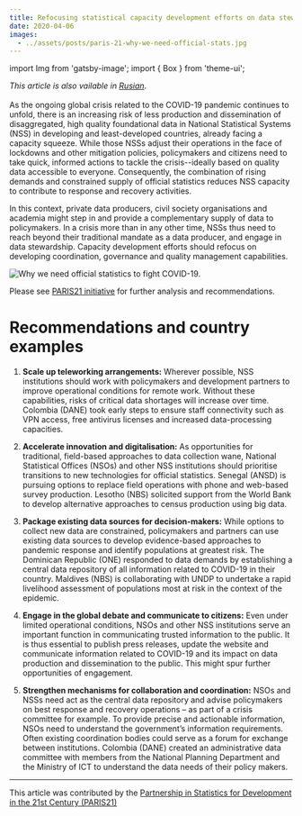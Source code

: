 ```yaml
---
title: Refocusing statistical capacity development efforts on data stewardship
date: 2020-04-06
images:
  - ../assets/posts/paris-21-why-we-need-official-stats.jpg
---
```


import Img from 'gatsby-image'; import { Box } from 'theme-ui';

_This article is also vailable in
[Rusian](https://raw.githubusercontent.com/UNStats/covid-19-response/master/static/refocusing-statistical-capacity-development-RU.pdf)_.<br/><br/>As
the ongoing global crisis related to the COVID-19 pandemic continues to unfold,
there is an increasing risk of less production and dissemination of
disaggregated, high quality foundational data in National Statistical Systems
(NSS) in developing and least-developed countries, already facing a capacity
squeeze. While those NSSs adjust their operations in the face of lockdowns and
other mitigation policies, policymakers and citizens need to take quick,
informed actions to tackle the crisis--ideally based on quality data accessible
to everyone. Consequently, the combination of rising demands and constrained
supply of official statistics reduces NSS capacity to contribute to response and
recovery activities.

In this context, private data producers, civil society organisations and
academia might step in and provide a complementary supply of data to
policymakers. In a crisis more than in any other time, NSSs thus need to reach
beyond their traditional mandate as a data producer, and engage in data
stewardship. Capacity development efforts should refocus on developing
coordination, governance and quality management capabilities.

<Box mb={3}>
  <Img
    fluid={props.images[0]}
    title="Why we need official statistics to fight COVID-19."
    alt="Why we need official statistics to fight COVID-19."
  />
</Box>

Please see
[PARIS21 initiative](https://paris21.org/news-center/news/Our-Response-to-COVID-19)
for further analysis and recommendations.

# Recommendations and country examples

1. **Scale up teleworking arrangements:** Wherever possible, NSS institutions
   should work with policymakers and development partners to improve operational
   conditions for remote work. Without these capabilities, risks of critical
   data shortages will increase over time. Colombia (DANE) took early steps to
   ensure staff connectivity such as VPN access, free antivirus licenses and
   increased data-processing capacities.

2. **Accelerate innovation and digitalisation:** As opportunities for
   traditional, field-based approaches to data collection wane, National
   Statistical Offices (NSOs) and other NSS institutions should prioritise
   transitions to new technologies for official statistics. Senegal (ANSD) is
   pursuing options to replace field operations with phone and web-based survey
   production. Lesotho (NBS) solicited support from the World Bank to develop
   alternative approaches to census production using big data.

3. **Package existing data sources for decision-makers:** While options to
   collect new data are constrained, policymakers and partners can use existing
   data sources to develop evidence-based approaches to pandemic response and
   identify populations at greatest risk. The Dominican Republic (ONE) responded
   to data demands by establishing a central data repository of all information
   related to COVID-19 in their country. Maldives (NBS) is collaborating with
   UNDP to undertake a rapid livelihood assessment of populations most at risk
   in the context of the epidemic.

4. **Engage in the global debate and communicate to citizens:** Even under
   limited operational conditions, NSOs and other NSS institutions serve an
   important function in communicating trusted information to the public. It is
   thus essential to publish press releases, update the website and communicate
   information related to COVID-19 and its impact on data production and
   dissemination to the public. This might spur further opportunities of
   engagement.

5. **Strengthen mechanisms for collaboration and coordination:** NSOs and NSSs
   need act as the central data repository and advise policymakers on best
   response and recovery operations – as part of a crisis committee for example.
   To provide precise and actionable information, NSOs need to understand the
   government’s information requirements. Often existing coordination bodies
   could serve as a forum for exchange between institutions. Colombia (DANE)
   created an administrative data committee with members from the National
   Planning Department and the Ministry of ICT to understand the data needs of
   their policy makers.

---

This article was contributed by the
[Partnership in Statistics for Development in the 21st Century (PARIS21)](https://paris21.org/)
